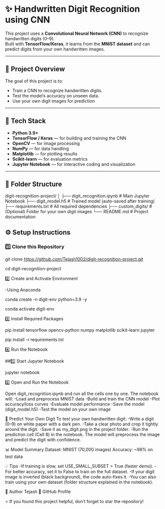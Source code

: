 # ✨ Handwritten Digit Recognition using CNN

This project uses a **Convolutional Neural Network (CNN)** to recognize handwritten digits (0–9).  
Built with **TensorFlow/Keras**, it learns from the **MNIST dataset** and can predict digits from your own handwritten images.

---

## 📘 Project Overview

The goal of this project is to:

- Train a CNN to recognize handwritten digits.
- Test the model’s accuracy on unseen data.
- Use your own digit images for prediction

---

## 🧠 Tech Stack

-  **Python 3.9+**
- **TensorFlow / Keras** — for building and training the CNN  
- **OpenCV** — for image processing  
- **NumPy** — for data handling  
- **Matplotlib** — for plotting results  
- **Scikit-learn** — for evaluation metrics  
- **Jupyter Notebook** — for interactive coding and visualization

---

## 📁 Folder Structure
digit-recognition-project/
│
├── digit_recognition.ipynb          # Main Jupyter Notebook
├── digit_model.h5                   # Trained model (auto-saved after training)
├── requirements.txt                 # All required dependencies
├── custom_digits/                   # (Optional) Folder for your own digit images
└── README.md                        # Project documentation

## ⚙️ Setup Instructions

### 1️⃣ Clone this Repository
git clone https://github.com/Tejash1002/digit-recognition-project.git

cd digit-recognition-project

2️⃣ Create and Activate Environment

-Using Anaconda

conda create -n digit-env python=3.9 -y

conda activate digit-env

3️⃣ Install Required Packages

pip install tensorflow opencv-python numpy matplotlib scikit-learn jupyter

pip install -r requirements.txt

4️⃣ Run the Notebook

##1️⃣ Start Jupyter Notebook

jupyter notebook

2️⃣ Open and Run the Notebook

Open digit_recognition.ipynb and run all the cells one by one.
The notebook will:
-Load and preprocess MNIST data
-Build and train the CNN model
-Plot accuracy/loss curves
-Evaluate model performance
-Save the model (digit_model.h5)
-Test the model on your own image

🧠 Predict Your Own Digit
To test your own handwritten digit:
-Write a digit (0–9) on white paper with a dark pen.
-Take a clear photo and crop it tightly around the digit.
-Save it as my_digit.png in the project folder.
-Run the prediction cell (Cell 8) in the notebook.
The model will preprocess the image and predict the digit with confidence.

📊 Model Summary
Dataset: MNIST (70,000 images)
Accuracy: ~98% on test data

💡 Tips
-If training is slow, set USE_SMALL_SUBSET = True (faster demo).
-For better accuracy, set it to False to train on the full dataset.
-If your digit image is inverted (black background), the code auto-fixes it.
-You can also train using your own dataset (folder structure explained in the notebook).

👤 Author
Tejash
📎 GitHub Profile

⭐ If you found this project helpful, don’t forget to star the repository!













